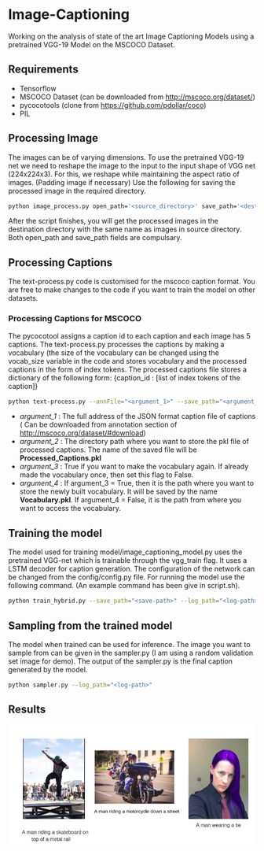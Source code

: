# Image-Captioning

Working on the analysis of state of the art Image Captioning Models using a pretrained VGG-19 Model on the MSCOCO Dataset.

## Requirements

* Tensorflow
* MSCOCO Dataset (can be downloaded from http://mscoco.org/dataset/)
* pycocotools (clone from https://github.com/pdollar/coco)
* PIL

## Processing Image

The images can be of varying dimensions. To use the pretrained VGG-19 net we need to reshape the image to the input to the input shape of VGG net (224x224x3). 
For this, we reshape while maintaining the aspect ratio of images. (Padding image if necessary)
Use the following for saving the processed image in the required directory.
``` bash 
python image_process.py open_path='<source_directory>' save_path='<destination_directory>'
```
After the script finishes, you will get the processed images in the destination directory with the same name as images in source directory.
Both open_path and save_path fields are compulsary.

## Processing Captions
The text-process.py code is customised for the mscoco caption format. You are free to make changes to the code if you want to train the model on other datasets. 
### Processing Captions for MSCOCO
The pycocotool assigns a caption id to each caption and each image has 5 captions. The text-process.py processes the captions by making a vocabulary (the size of the vocabulary can be changed using the vocab_size variable in the code  and stores vocabulary and the processed captions in the form of index tokens. The processed captions file stores a dictionary of the following form: {caption_id : [list of index tokens of the caption]}
``` bash 
python text-process.py --annFile="<argument_1>" --save_path="<argument_2>" --make_vocabulary="<argument_3>" --vocab_path="<argument_4>" 
```
* *argument_1* : The full address of the JSON format caption file of captions ( Can be downloaded from annotation section of http://mscoco.org/dataset/#download) 
* *argument_2* : The directory path where you want to store the pkl file of processed captions. The name of the saved file will be **Processed_Captions.pkl**
* *argument_3* : True if you want to make the vocabulary again. If already made the vocabulary once, then set this flag to False.
* *argument_4* : If argument_3 = True, then it is the path where you want to store the newly built vocabulary. It will be saved by the name **Vocabulary.pkl**. If argument_4 = False, it is the path from where you want to access the vocabulary. 

## Training the model

The model used for training model/image_captioning_model.py uses the pretrained VGG-net which is trainable through the vgg_train flag. It uses a LSTM decoder for caption generation. The configuration of the network can be changed from the config/config.py file. For running the model use the following command. (An example command has been give in script.sh).
``` bash 
python train_hybrid.py --save_path="<save-path>" --log_path="<log-path>"
```
## Sampling from the trained model

The model when trained can be used for inference. The image you want to sample from can be given in the sampler.py (I am using a random validation set image for demo). The output of the sampler.py is the final caption generated by the model. 
``` bash
python sampler.py --log_path="<log-path>"
```
## Results

<p align="center">
<img src="images/image1.png" alt="Image"  />
</p>





